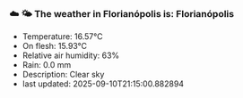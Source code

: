 ### ☁️ 🌤️  The weather in Florianópolis is: Florianópolis

- Temperature: 16.57°C
- On flesh: 15.93°C
- Relative air humidity: 63%
- Rain: 0.0 mm
- Description: Clear sky
- last updated: 2025-09-10T21:15:00.882894
